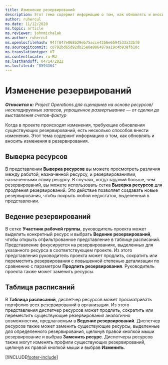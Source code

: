 ```yaml
---
title: Изменение резервирований
description: Этот тема содержит информацию о том, как обновлять и вносить изменения в резервирования.
author: ruhercul
ms.date: 11/12/2020
ms.topic: article
ms.reviewer: johnmichalak
ms.author: ruhercul
ms.openlocfilehash: 94ff047e868b29eb75acce43b6e6594533a33bf0
ms.sourcegitcommit: c0792bd65d92db25e0e8864879a19c4b93efb10c
ms.translationtype: HT
ms.contentlocale: ru-RU
ms.lasthandoff: 04/14/2022
ms.locfileid: "8594364"
---
```

# <a name="edit-bookings"></a>Изменение резервирований

_**Относится к:** Project Operations для сценариев на основе ресурсов/нескладируемых запасов, упрощенное развертывание — от сделки до выставления счетов-фактур_


Когда в проекте происходят изменения, требующие обновления существующих резервирований, есть несколько способов внести изменения. Этот тема содержит информацию о том, как обновлять и вносить изменения в резервирования.

## <a name="resource-reconciliation"></a>Выверка ресурсов

В представлении **Выверка ресурсов** вы можете просмотреть различия между работой, назначенной ресурсу, и резервированиями, назначенными этому ресурсу. В случаях, когда заданий больше, чем резервирований, вы можете использовать сетка **Выверка ресурсов** для продления резервирований. Это действие позволяет создавать новые резервирования, чтобы покрыть любой недостаток, выделенный в представлении.

## <a name="maintain-bookings"></a>Ведение резервирований

В сетке **Участник рабочей группы**, руководитель проекта может выделить конкретный ресурс и выбрать **Ведение резервирований**, чтобы открыть отфильтрованное представление в таблице расписаний. Представление фокусируется на резервированиях, выделенных для указанного ресурса в соответствующем проекте. Из этого представления руководитель проекта может продлить, сократить или переместить резервирования с повышенной степенью детализации по сравнению с параметром **Продлить резервирования**. Руководитель проекта также может заменить ресурсы.

## <a name="schedule-board"></a>Таблица расписаний

В **Таблица расписаний**, диспетчер ресурсов может просматривать портфолио всех резервирований в организации. Из этого представления диспетчер ресурсов может продлить, сократить или переместить существующие резервирования аналогично возможностям, предлагаемым в **Ведение резервирований**. Диспетчер ресурсов также может заменить существующие ресурсы, выделенные для определенного резервирования, щелкнув правой кнопкой мыши резервирование и выбрав **Заменить ресурс**. Диспетчеры ресурсов также могут изменять профили существующих резервирований, щелкнув их правой кнопкой мыши и выбрав **Изменить**.


[!INCLUDE[footer-include](../includes/footer-banner.md)]